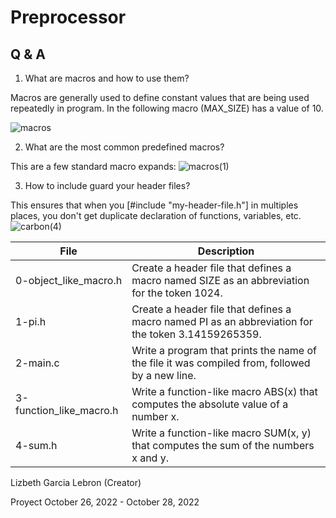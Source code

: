 # Preprocessor
## Q & A
  1. What are macros and how to use them?
  
  Macros are generally used to define constant values that are being used repeatedly in program. In the following macro (MAX_SIZE) has a value of 10.
  
![macros](https://user-images.githubusercontent.com/96942307/198848177-62c001b9-54e8-47f7-ad19-defb76cf0879.png)

  2. What are the most common predefined macros?
  
  This are a few standard macro expands:
  ![macros(1)](https://user-images.githubusercontent.com/96942307/198848413-71fb86be-c60d-46b6-9da7-a0fa391db744.png)

  3. How to include guard your header files?
  
  This ensures that when you [#include "my-header-file.h"] in multiples places, you don't get duplicate declaration of functions, variables, etc. 
  ![carbon(4)](https://user-images.githubusercontent.com/96942307/198848496-9d9cbec7-8238-4e37-a836-0ed519b04799.png)

| File                    | Description                                                                                        |
|-------------------------|----------------------------------------------------------------------------------------------------|
| 0-object_like_macro.h   | Create a header file that defines a macro named SIZE as an abbreviation for the token 1024.        |
| 1-pi.h                  | Create a header file that defines a macro named PI as an abbreviation for the token 3.14159265359. |
| 2-main.c                | Write a program that prints the name of the file it was compiled from, followed by a new line.     |
| 3-function_like_macro.h | Write a function-like macro ABS(x) that computes the absolute value of a number x.                 |
| 4-sum.h                 | Write a function-like macro SUM(x, y) that computes the sum of the numbers x and y.                |

Lizbeth Garcia Lebron (Creator)

Proyect October 26, 2022 - October 28, 2022
